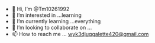 - 👋 Hi, I’m @Tm10261992 
- 👀 I’m interested in ...learning
- 🌱 I’m currently learning ...everything
- 💞️ I’m looking to collaborate on ...
- 📫 How to reach me ... wyk3djuggalette420@gmail.com

<!---
Tm10261992/Tm10261992 is a ✨ special ✨ repository because its `README.md` (this file) appears on your GitHub profile.
You can click the Preview link to take a look at your changes.
--->
